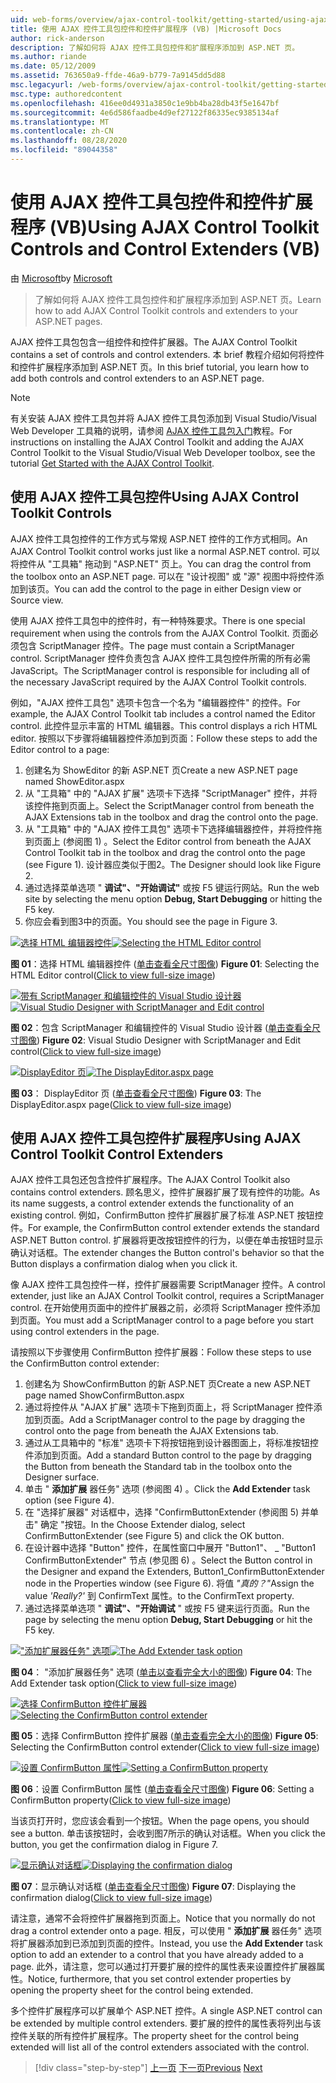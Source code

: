 ```yaml
---
uid: web-forms/overview/ajax-control-toolkit/getting-started/using-ajax-control-toolkit-controls-and-control-extenders-vb
title: 使用 AJAX 控件工具包控件和控件扩展程序 (VB) |Microsoft Docs
author: rick-anderson
description: 了解如何将 AJAX 控件工具包控件和扩展程序添加到 ASP.NET 页。
ms.author: riande
ms.date: 05/12/2009
ms.assetid: 763650a9-ffde-46a9-b779-7a9145dd5d88
msc.legacyurl: /web-forms/overview/ajax-control-toolkit/getting-started/using-ajax-control-toolkit-controls-and-control-extenders-vb
msc.type: authoredcontent
ms.openlocfilehash: 416ee0d4931a3850c1e9bb4ba28db43f5e1647bf
ms.sourcegitcommit: 4e6d586faadbe4d9ef27122f86335ec9385134af
ms.translationtype: MT
ms.contentlocale: zh-CN
ms.lasthandoff: 08/28/2020
ms.locfileid: "89044358"
---
```

# <a name="using-ajax-control-toolkit-controls-and-control-extenders-vb"></a><span data-ttu-id="0b2b5-103">使用 AJAX 控件工具包控件和控件扩展程序 (VB)</span><span class="sxs-lookup"><span data-stu-id="0b2b5-103">Using AJAX Control Toolkit Controls and Control Extenders (VB)</span></span>

<span data-ttu-id="0b2b5-104">由 [Microsoft](https://github.com/microsoft)</span><span class="sxs-lookup"><span data-stu-id="0b2b5-104">by [Microsoft](https://github.com/microsoft)</span></span>

> <span data-ttu-id="0b2b5-105">了解如何将 AJAX 控件工具包控件和扩展程序添加到 ASP.NET 页。</span><span class="sxs-lookup"><span data-stu-id="0b2b5-105">Learn how to add AJAX Control Toolkit controls and extenders to your ASP.NET pages.</span></span>

<span data-ttu-id="0b2b5-106">AJAX 控件工具包包含一组控件和控件扩展器。</span><span class="sxs-lookup"><span data-stu-id="0b2b5-106">The AJAX Control Toolkit contains a set of controls and control extenders.</span></span> <span data-ttu-id="0b2b5-107">本 brief 教程介绍如何将控件和控件扩展程序添加到 ASP.NET 页。</span><span class="sxs-lookup"><span data-stu-id="0b2b5-107">In this brief tutorial, you learn how to add both controls and control extenders to an ASP.NET page.</span></span>

> [!NOTE] 
> 
> <span data-ttu-id="0b2b5-108">有关安装 AJAX 控件工具包并将 AJAX 控件工具包添加到 Visual Studio/Visual Web Developer 工具箱的说明，请参阅 [AJAX 控件工具包入门](get-started-with-the-ajax-control-toolkit-vb.md)教程。</span><span class="sxs-lookup"><span data-stu-id="0b2b5-108">For instructions on installing the AJAX Control Toolkit and adding the AJAX Control Toolkit to the Visual Studio/Visual Web Developer toolbox, see the tutorial [Get Started with the AJAX Control Toolkit](get-started-with-the-ajax-control-toolkit-vb.md).</span></span>

## <a name="using-ajax-control-toolkit-controls"></a><span data-ttu-id="0b2b5-109">使用 AJAX 控件工具包控件</span><span class="sxs-lookup"><span data-stu-id="0b2b5-109">Using AJAX Control Toolkit Controls</span></span>

<span data-ttu-id="0b2b5-110">AJAX 控件工具包控件的工作方式与常规 ASP.NET 控件的工作方式相同。</span><span class="sxs-lookup"><span data-stu-id="0b2b5-110">An AJAX Control Toolkit control works just like a normal ASP.NET control.</span></span> <span data-ttu-id="0b2b5-111">可以将控件从 "工具箱" 拖动到 "ASP.NET" 页上。</span><span class="sxs-lookup"><span data-stu-id="0b2b5-111">You can drag the control from the toolbox onto an ASP.NET page.</span></span> <span data-ttu-id="0b2b5-112">可以在 "设计视图" 或 "源" 视图中将控件添加到该页。</span><span class="sxs-lookup"><span data-stu-id="0b2b5-112">You can add the control to the page in either Design view or Source view.</span></span>

<span data-ttu-id="0b2b5-113">使用 AJAX 控件工具包中的控件时，有一种特殊要求。</span><span class="sxs-lookup"><span data-stu-id="0b2b5-113">There is one special requirement when using the controls from the AJAX Control Toolkit.</span></span> <span data-ttu-id="0b2b5-114">页面必须包含 ScriptManager 控件。</span><span class="sxs-lookup"><span data-stu-id="0b2b5-114">The page must contain a ScriptManager control.</span></span> <span data-ttu-id="0b2b5-115">ScriptManager 控件负责包含 AJAX 控件工具包控件所需的所有必需 JavaScript。</span><span class="sxs-lookup"><span data-stu-id="0b2b5-115">The ScriptManager control is responsible for including all of the necessary JavaScript required by the AJAX Control Toolkit controls.</span></span>

<span data-ttu-id="0b2b5-116">例如，"AJAX 控件工具包" 选项卡包含一个名为 "编辑器控件" 的控件。</span><span class="sxs-lookup"><span data-stu-id="0b2b5-116">For example, the AJAX Control Toolkit tab includes a control named the Editor control.</span></span> <span data-ttu-id="0b2b5-117">此控件显示丰富的 HTML 编辑器。</span><span class="sxs-lookup"><span data-stu-id="0b2b5-117">This control displays a rich HTML editor.</span></span> <span data-ttu-id="0b2b5-118">按照以下步骤将编辑器控件添加到页面：</span><span class="sxs-lookup"><span data-stu-id="0b2b5-118">Follow these steps to add the Editor control to a page:</span></span>

1. <span data-ttu-id="0b2b5-119">创建名为 ShowEditor 的新 ASP.NET 页</span><span class="sxs-lookup"><span data-stu-id="0b2b5-119">Create a new ASP.NET page named ShowEditor.aspx</span></span>
2. <span data-ttu-id="0b2b5-120">从 "工具箱" 中的 "AJAX 扩展" 选项卡下选择 "ScriptManager" 控件，并将该控件拖到页面上。</span><span class="sxs-lookup"><span data-stu-id="0b2b5-120">Select the ScriptManager control from beneath the AJAX Extensions tab in the toolbox and drag the control onto the page.</span></span>
3. <span data-ttu-id="0b2b5-121">从 "工具箱" 中的 "AJAX 控件工具包" 选项卡下选择编辑器控件，并将控件拖到页面上 (参阅图 1) 。</span><span class="sxs-lookup"><span data-stu-id="0b2b5-121">Select the Editor control from beneath the AJAX Control Toolkit tab in the toolbox and drag the control onto the page (see Figure 1).</span></span> <span data-ttu-id="0b2b5-122">设计器应类似于图2。</span><span class="sxs-lookup"><span data-stu-id="0b2b5-122">The Designer should look like Figure 2.</span></span>
4. <span data-ttu-id="0b2b5-123">通过选择菜单选项 " **调试"、"开始调试"** 或按 F5 键运行网站。</span><span class="sxs-lookup"><span data-stu-id="0b2b5-123">Run the web site by selecting the menu option **Debug, Start Debugging** or hitting the F5 key.</span></span>
5. <span data-ttu-id="0b2b5-124">你应会看到图3中的页面。</span><span class="sxs-lookup"><span data-stu-id="0b2b5-124">You should see the page in Figure 3.</span></span>

<span data-ttu-id="0b2b5-125">[![选择 HTML 编辑器控件](using-ajax-control-toolkit-controls-and-control-extenders-vb/_static/image1.jpg)](using-ajax-control-toolkit-controls-and-control-extenders-vb/_static/image1.png)</span><span class="sxs-lookup"><span data-stu-id="0b2b5-125">[![Selecting the HTML Editor control](using-ajax-control-toolkit-controls-and-control-extenders-vb/_static/image1.jpg)](using-ajax-control-toolkit-controls-and-control-extenders-vb/_static/image1.png)</span></span>

<span data-ttu-id="0b2b5-126">**图 01**：选择 HTML 编辑器控件 ([单击查看全尺寸图像](using-ajax-control-toolkit-controls-and-control-extenders-vb/_static/image2.png)) </span><span class="sxs-lookup"><span data-stu-id="0b2b5-126">**Figure 01**: Selecting the HTML Editor control([Click to view full-size image](using-ajax-control-toolkit-controls-and-control-extenders-vb/_static/image2.png))</span></span>

<span data-ttu-id="0b2b5-127">[![带有 ScriptManager 和编辑控件的 Visual Studio 设计器](using-ajax-control-toolkit-controls-and-control-extenders-vb/_static/image2.jpg)](using-ajax-control-toolkit-controls-and-control-extenders-vb/_static/image3.png)</span><span class="sxs-lookup"><span data-stu-id="0b2b5-127">[![Visual Studio Designer with ScriptManager and Edit control](using-ajax-control-toolkit-controls-and-control-extenders-vb/_static/image2.jpg)](using-ajax-control-toolkit-controls-and-control-extenders-vb/_static/image3.png)</span></span>

<span data-ttu-id="0b2b5-128">**图 02**：包含 ScriptManager 和编辑控件的 Visual Studio 设计器 ([单击查看全尺寸图像](using-ajax-control-toolkit-controls-and-control-extenders-vb/_static/image4.png)) </span><span class="sxs-lookup"><span data-stu-id="0b2b5-128">**Figure 02**: Visual Studio Designer with ScriptManager and Edit control([Click to view full-size image](using-ajax-control-toolkit-controls-and-control-extenders-vb/_static/image4.png))</span></span>

<span data-ttu-id="0b2b5-129">[![DisplayEditor 页](using-ajax-control-toolkit-controls-and-control-extenders-vb/_static/image3.jpg)](using-ajax-control-toolkit-controls-and-control-extenders-vb/_static/image5.png)</span><span class="sxs-lookup"><span data-stu-id="0b2b5-129">[![The DisplayEditor.aspx page](using-ajax-control-toolkit-controls-and-control-extenders-vb/_static/image3.jpg)](using-ajax-control-toolkit-controls-and-control-extenders-vb/_static/image5.png)</span></span>

<span data-ttu-id="0b2b5-130">**图 03**： DisplayEditor 页 ([单击查看全尺寸图像](using-ajax-control-toolkit-controls-and-control-extenders-vb/_static/image6.png)) </span><span class="sxs-lookup"><span data-stu-id="0b2b5-130">**Figure 03**: The DisplayEditor.aspx page([Click to view full-size image](using-ajax-control-toolkit-controls-and-control-extenders-vb/_static/image6.png))</span></span>

## <a name="using-ajax-control-toolkit-control-extenders"></a><span data-ttu-id="0b2b5-131">使用 AJAX 控件工具包控件扩展程序</span><span class="sxs-lookup"><span data-stu-id="0b2b5-131">Using AJAX Control Toolkit Control Extenders</span></span>

<span data-ttu-id="0b2b5-132">AJAX 控件工具包还包含控件扩展程序。</span><span class="sxs-lookup"><span data-stu-id="0b2b5-132">The AJAX Control Toolkit also contains control extenders.</span></span> <span data-ttu-id="0b2b5-133">顾名思义，控件扩展器扩展了现有控件的功能。</span><span class="sxs-lookup"><span data-stu-id="0b2b5-133">As its name suggests, a control extender extends the functionality of an existing control.</span></span> <span data-ttu-id="0b2b5-134">例如，ConfirmButton 控件扩展器扩展了标准 ASP.NET 按钮控件。</span><span class="sxs-lookup"><span data-stu-id="0b2b5-134">For example, the ConfirmButton control extender extends the standard ASP.NET Button control.</span></span> <span data-ttu-id="0b2b5-135">扩展器将更改按钮控件的行为，以便在单击按钮时显示确认对话框。</span><span class="sxs-lookup"><span data-stu-id="0b2b5-135">The extender changes the Button control's behavior so that the Button displays a confirmation dialog when you click it.</span></span>

<span data-ttu-id="0b2b5-136">像 AJAX 控件工具包控件一样，控件扩展器需要 ScriptManager 控件。</span><span class="sxs-lookup"><span data-stu-id="0b2b5-136">A control extender, just like an AJAX Control Toolkit control, requires a ScriptManager control.</span></span> <span data-ttu-id="0b2b5-137">在开始使用页面中的控件扩展器之前，必须将 ScriptManager 控件添加到页面。</span><span class="sxs-lookup"><span data-stu-id="0b2b5-137">You must add a ScriptManager control to a page before you start using control extenders in the page.</span></span>

<span data-ttu-id="0b2b5-138">请按照以下步骤使用 ConfirmButton 控件扩展器：</span><span class="sxs-lookup"><span data-stu-id="0b2b5-138">Follow these steps to use the ConfirmButton control extender:</span></span>

1. <span data-ttu-id="0b2b5-139">创建名为 ShowConfirmButton 的新 ASP.NET 页</span><span class="sxs-lookup"><span data-stu-id="0b2b5-139">Create a new ASP.NET page named ShowConfirmButton.aspx</span></span>
2. <span data-ttu-id="0b2b5-140">通过将控件从 "AJAX 扩展" 选项卡下拖到页面上，将 ScriptManager 控件添加到页面。</span><span class="sxs-lookup"><span data-stu-id="0b2b5-140">Add a ScriptManager control to the page by dragging the control onto the page from beneath the AJAX Extensions tab.</span></span>
3. <span data-ttu-id="0b2b5-141">通过从工具箱中的 "标准" 选项卡下将按钮拖到设计器图面上，将标准按钮控件添加到页面。</span><span class="sxs-lookup"><span data-stu-id="0b2b5-141">Add a standard Button control to the page by dragging the Button from beneath the Standard tab in the toolbox onto the Designer surface.</span></span>
4. <span data-ttu-id="0b2b5-142">单击 " **添加扩展** 器任务" 选项 (参阅图 4) 。</span><span class="sxs-lookup"><span data-stu-id="0b2b5-142">Click the **Add Extender** task option (see Figure 4).</span></span>
5. <span data-ttu-id="0b2b5-143">在 "选择扩展器" 对话框中，选择 "ConfirmButtonExtender (参阅图 5) 并单击" 确定 "按钮。</span><span class="sxs-lookup"><span data-stu-id="0b2b5-143">In the Choose Extender dialog, select ConfirmButtonExtender (see Figure 5) and click the OK button.</span></span>
6. <span data-ttu-id="0b2b5-144">在设计器中选择 "Button" 控件，在属性窗口中展开 "Button1"、 \_ "Button1 ConfirmButtonExtender" 节点 (参见图 6) 。</span><span class="sxs-lookup"><span data-stu-id="0b2b5-144">Select the Button control in the Designer and expand the Extenders, Button1\_ConfirmButtonExtender node in the Properties window (see Figure 6).</span></span> <span data-ttu-id="0b2b5-145">将值 *"真的？"*</span><span class="sxs-lookup"><span data-stu-id="0b2b5-145">Assign the value *'Really?'*</span></span> <span data-ttu-id="0b2b5-146">到 ConfirmText 属性。</span><span class="sxs-lookup"><span data-stu-id="0b2b5-146">to the ConfirmText property.</span></span>
7. <span data-ttu-id="0b2b5-147">通过选择菜单选项 " **调试"、"开始调试** " 或按 F5 键来运行页面。</span><span class="sxs-lookup"><span data-stu-id="0b2b5-147">Run the page by selecting the menu option **Debug, Start Debugging** or hit the F5 key.</span></span>

<span data-ttu-id="0b2b5-148">[!["添加扩展器任务" 选项](using-ajax-control-toolkit-controls-and-control-extenders-vb/_static/image4.jpg)](using-ajax-control-toolkit-controls-and-control-extenders-vb/_static/image7.png)</span><span class="sxs-lookup"><span data-stu-id="0b2b5-148">[![The Add Extender task option](using-ajax-control-toolkit-controls-and-control-extenders-vb/_static/image4.jpg)](using-ajax-control-toolkit-controls-and-control-extenders-vb/_static/image7.png)</span></span>

<span data-ttu-id="0b2b5-149">**图 04**： "添加扩展器任务" 选项 ([单击以查看完全大小的图像](using-ajax-control-toolkit-controls-and-control-extenders-vb/_static/image8.png)) </span><span class="sxs-lookup"><span data-stu-id="0b2b5-149">**Figure 04**: The Add Extender task option([Click to view full-size image](using-ajax-control-toolkit-controls-and-control-extenders-vb/_static/image8.png))</span></span>

<span data-ttu-id="0b2b5-150">[![选择 ConfirmButton 控件扩展器](using-ajax-control-toolkit-controls-and-control-extenders-vb/_static/image5.jpg)](using-ajax-control-toolkit-controls-and-control-extenders-vb/_static/image9.png)</span><span class="sxs-lookup"><span data-stu-id="0b2b5-150">[![Selecting the ConfirmButton control extender](using-ajax-control-toolkit-controls-and-control-extenders-vb/_static/image5.jpg)](using-ajax-control-toolkit-controls-and-control-extenders-vb/_static/image9.png)</span></span>

<span data-ttu-id="0b2b5-151">**图 05**：选择 ConfirmButton 控件扩展器 ([单击查看完全大小的图像](using-ajax-control-toolkit-controls-and-control-extenders-vb/_static/image10.png)) </span><span class="sxs-lookup"><span data-stu-id="0b2b5-151">**Figure 05**: Selecting the ConfirmButton control extender([Click to view full-size image](using-ajax-control-toolkit-controls-and-control-extenders-vb/_static/image10.png))</span></span>

<span data-ttu-id="0b2b5-152">[![设置 ConfirmButton 属性](using-ajax-control-toolkit-controls-and-control-extenders-vb/_static/image6.jpg)](using-ajax-control-toolkit-controls-and-control-extenders-vb/_static/image11.png)</span><span class="sxs-lookup"><span data-stu-id="0b2b5-152">[![Setting a ConfirmButton property](using-ajax-control-toolkit-controls-and-control-extenders-vb/_static/image6.jpg)](using-ajax-control-toolkit-controls-and-control-extenders-vb/_static/image11.png)</span></span>

<span data-ttu-id="0b2b5-153">**图 06**：设置 ConfirmButton 属性 ([单击查看全尺寸图像](using-ajax-control-toolkit-controls-and-control-extenders-vb/_static/image12.png)) </span><span class="sxs-lookup"><span data-stu-id="0b2b5-153">**Figure 06**: Setting a ConfirmButton property([Click to view full-size image](using-ajax-control-toolkit-controls-and-control-extenders-vb/_static/image12.png))</span></span>

<span data-ttu-id="0b2b5-154">当该页打开时，您应该会看到一个按钮。</span><span class="sxs-lookup"><span data-stu-id="0b2b5-154">When the page opens, you should see a button.</span></span> <span data-ttu-id="0b2b5-155">单击该按钮时，会收到图7所示的确认对话框。</span><span class="sxs-lookup"><span data-stu-id="0b2b5-155">When you click the button, you get the confirmation dialog in Figure 7.</span></span>

<span data-ttu-id="0b2b5-156">[![显示确认对话框](using-ajax-control-toolkit-controls-and-control-extenders-vb/_static/image7.jpg)](using-ajax-control-toolkit-controls-and-control-extenders-vb/_static/image13.png)</span><span class="sxs-lookup"><span data-stu-id="0b2b5-156">[![Displaying the confirmation dialog](using-ajax-control-toolkit-controls-and-control-extenders-vb/_static/image7.jpg)](using-ajax-control-toolkit-controls-and-control-extenders-vb/_static/image13.png)</span></span>

<span data-ttu-id="0b2b5-157">**图 07**：显示确认对话框 ([单击查看全尺寸图像](using-ajax-control-toolkit-controls-and-control-extenders-vb/_static/image14.png)) </span><span class="sxs-lookup"><span data-stu-id="0b2b5-157">**Figure 07**: Displaying the confirmation dialog([Click to view full-size image](using-ajax-control-toolkit-controls-and-control-extenders-vb/_static/image14.png))</span></span>

<span data-ttu-id="0b2b5-158">请注意，通常不会将控件扩展器拖到页面上。</span><span class="sxs-lookup"><span data-stu-id="0b2b5-158">Notice that you normally do not drag a control extender onto a page.</span></span> <span data-ttu-id="0b2b5-159">相反，可以使用 " **添加扩展** 器任务" 选项将扩展器添加到已添加到页面的控件。</span><span class="sxs-lookup"><span data-stu-id="0b2b5-159">Instead, you use the **Add Extender** task option to add an extender to a control that you have already added to a page.</span></span> <span data-ttu-id="0b2b5-160">此外，请注意，您可以通过打开要扩展的控件的属性表来设置控件扩展器属性。</span><span class="sxs-lookup"><span data-stu-id="0b2b5-160">Notice, furthermore, that you set control extender properties by opening the property sheet for the control being extended.</span></span>

<span data-ttu-id="0b2b5-161">多个控件扩展程序可以扩展单个 ASP.NET 控件。</span><span class="sxs-lookup"><span data-stu-id="0b2b5-161">A single ASP.NET control can be extended by multiple control extenders.</span></span> <span data-ttu-id="0b2b5-162">要扩展的控件的属性表将列出与该控件关联的所有控件扩展程序。</span><span class="sxs-lookup"><span data-stu-id="0b2b5-162">The property sheet for the control being extended will list all of the control extenders associated with the control.</span></span>

> [!div class="step-by-step"]
> <span data-ttu-id="0b2b5-163">[上一页](get-started-with-the-ajax-control-toolkit-vb.md)
> [下一页](creating-a-custom-ajax-control-toolkit-control-extender-vb.md)</span><span class="sxs-lookup"><span data-stu-id="0b2b5-163">[Previous](get-started-with-the-ajax-control-toolkit-vb.md)
[Next](creating-a-custom-ajax-control-toolkit-control-extender-vb.md)</span></span>
